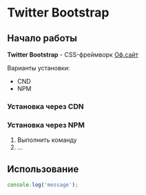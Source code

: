 # Twitter Bootstrap

## Начало работы
**Twitter Bootstrap** - CSS-фреймворк [Оф.сайт](https://getbootstrap.com)

Варианты установки:
* CND
* NPM
### Установка через CDN

### Установка через NPM

1. Выполнить команду
1. ...

## Использование

```javascript
console.log('message');
```